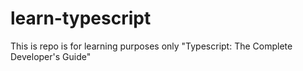 # learn-typescript
This is repo is for learning purposes only  "Typescript: The Complete Developer's Guide"
